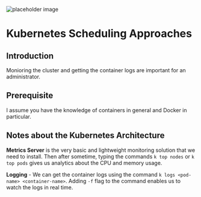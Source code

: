 ![placeholder image](https://images.unsplash.com/photo-1551288049-bebda4e38f71?ixlib=rb-1.2.1&ixid=eyJhcHBfaWQiOjEyMDd9&auto=format&fit=crop&w=1200&q=80)

# Kubernetes Scheduling Approaches

## Introduction
Monioring the cluster and getting the container logs are important for an administrator.

## Prerequisite

I assume you have the knowledge of containers in general and Docker in particular.

## Notes about the Kubernetes Architecture

**Metrics Server** is the very basic and lightweight monitoring solution that we need to install. Then after sometime, typing the commands `k top nodes` or `k top pods` gives us analytics about the CPU and memory usage.

**Logging** - We can get the container logs using the command `k logs <pod-name> <container-name>`. Adding `-f` flag to the command enables us to watch the logs in real time.
